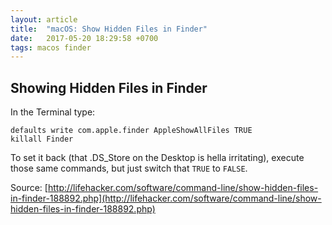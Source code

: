 ```yaml
---
layout: article
title:  "macOS: Show Hidden Files in Finder"
date:   2017-05-20 18:29:58 +0700
tags: macos finder
---
```


## Showing Hidden Files in Finder

In the Terminal type:

```
defaults write com.apple.finder AppleShowAllFiles TRUE
killall Finder
```

To set it back (that .DS_Store on the Desktop is hella irritating), execute those same commands, but just switch that `TRUE` to `FALSE`.

Source: [http://lifehacker.com/software/command-line/show-hidden-files-in-finder-188892.php](http://lifehacker.com/software/command-line/show-hidden-files-in-finder-188892.php)
